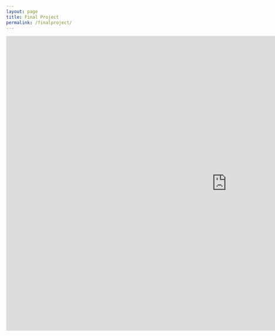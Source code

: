 ```yaml
---
layout: page
title: Final Project
permalink: /finalproject/
---
```


<iframe width="1200" height="800" src="https://meganpruitt.shinyapps.io/dallashs/" frameborder="0" allowfullscreen></iframe>
